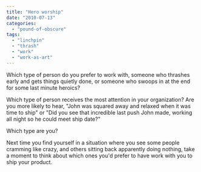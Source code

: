 ```yaml
---
title: "Hero worship"
date: "2010-07-13"
categories: 
  - "pound-of-obscure"
tags: 
  - "linchpin"
  - "thrash"
  - "work"
  - "work-as-art"
---
```


Which type of person do you prefer to work with, someone who thrashes early and gets things quietly done, or someone who swoops in at the end for some last minute heroics?

Which type of person receives the most attention in your organization? Are you more likely to hear, "John was squared away and relaxed when it was time to ship" or "Did you see that incredible last push John made, working all night so he could meet ship date?"

Which type are you?

Next time you find yourself in a situation where you see some people cramming like crazy, and others sitting back apparently doing nothing, take a moment to think about which ones you'd prefer to have work with you to ship your product.
